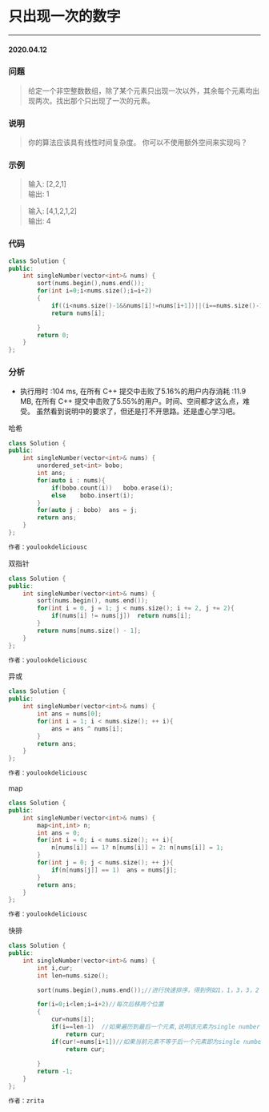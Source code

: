 # 只出现一次的数字
***
#### 2020.04.12

### 问题
>给定一个非空整数数组，除了某个元素只出现一次以外，其余每个元素均出现两次。找出那个只出现了一次的元素。

### 说明
>你的算法应该具有线性时间复杂度。 你可以不使用额外空间来实现吗？

### 示例
>输入: [2,2,1]                       
输出: 1                         

>输入: [4,1,2,1,2]                     
输出: 4                

### 代码
```c++
class Solution {
public:
    int singleNumber(vector<int>& nums) {
        sort(nums.begin(),nums.end());
        for(int i=0;i<nums.size();i=i+2)
        {
            if((i<nums.size()-1&&nums[i]!=nums[i+1])||(i==nums.size()-1))
            return nums[i];

        }
        return 0;
    }
};
```

### 分析
 - 执行用时 :104 ms, 在所有 C++ 提交中击败了5.16%的用户内存消耗 :11.9 MB, 在所有 C++ 提交中击败了5.55%的用户。时间、空间都才这么点，难受。
   虽然看到说明中的要求了，但还是打不开思路。还是虚心学习吧。
   
哈希
```c++
class Solution {
public:
    int singleNumber(vector<int>& nums) {
        unordered_set<int> bobo;
        int ans;
        for(auto i : nums){
            if(bobo.count(i))   bobo.erase(i);
            else    bobo.insert(i);
        }
        for(auto j : bobo)  ans = j;
        return ans;
    }
};

作者：youlookdeliciousc
```

双指针
```c++
class Solution {
public:
    int singleNumber(vector<int>& nums) {
        sort(nums.begin(), nums.end());
        for(int i = 0, j = 1; j < nums.size(); i += 2, j += 2){
            if(nums[i] != nums[j])  return nums[i];
        }
        return nums[nums.size() - 1];
    }
};

作者：youlookdeliciousc
```

异或
```c++
class Solution {
public:
    int singleNumber(vector<int>& nums) {
        int ans = nums[0];
        for(int i = 1; i < nums.size(); ++ i){
            ans = ans ^ nums[i];
        }
        return ans;
    }
};

作者：youlookdeliciousc
```

map
```c++
class Solution {
public:
    int singleNumber(vector<int>& nums) {
        map<int,int> n;
        int ans = 0;
        for(int i = 0; i < nums.size(); ++ i){
            n[nums[i]] == 1? n[nums[i]] = 2: n[nums[i]] = 1;
        }
        for(int j = 0; j < nums.size(); ++ j){
            if(n[nums[j]] == 1)  ans = nums[j];
        }
        return ans;
    }
};

作者：youlookdeliciousc
```

快排
```c++
class Solution {
public:
    int singleNumber(vector<int>& nums) {
        int i,cur;
        int len=nums.size();

        sort(nums.begin(),nums.end());//进行快速排序，得到例如1，1，3，3，2

        for(i=0;i<len;i=i+2)//每次后移两个位置
        {
            cur=nums[i];
            if(i==len-1)  //如果遍历到最后一个元素,说明该元素为single number
                return cur;
            if(cur!=nums[i+1])//如果当前元素不等于后一个元素即为single number
                return cur;
           
        }
        return -1;
    }
};

作者：zrita
```
